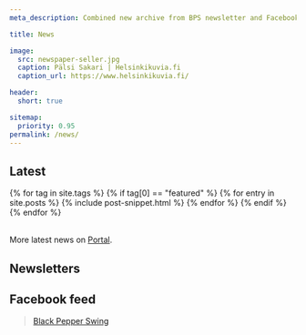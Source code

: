 ```yaml
---
meta_description: Combined new archive from BPS newsletter and Facebook feed.

title: News

image:
  src: newspaper-seller.jpg
  caption: Pälsi Sakari | Helsinkikuvia.fi
  caption_url: https://www.helsinkikuvia.fi/

header:
  short: true

sitemap:
  priority: 0.95
permalink: /news/
---
```


## Latest

{% for tag in site.tags %}
{% if tag[0] == "featured" %}
  {% for entry in site.posts %}
  {% include post-snippet.html %}
  {% endfor %}
{% endif %}
{% endfor %}

<br/>

<div class="text-center">
  More latest news on <a href="https://portal.blackpepperswing.com/home" target="_blank">Portal</a>.
</div>


## Newsletters

<style type="text/css">
<!--
.display_archive {font-size: 12px;}
.display_archive a {font-size: 13px;}
.campaign {line-height: 125%; margin: 12px 2px;}
//-->
</style>
<script language="javascript" src="//blackpepperswing.us16.list-manage.com/generate-js/?u=afde0a77ccfe7b464547ee2c6&fid=8065&show=10" type="text/javascript"></script>


## Facebook feed

<style type="text/css">
<!--
.fb-page {margin: 12px 2px;}
//-->
</style>
<div class="fb-page" data-href="https://www.facebook.com/blackpepperswing/" data-tabs="timeline,events,messages" data-width="500" data-height="560" data-small-header="true" data-adapt-container-width="true" data-hide-cover="false" data-show-facepile="false"><blockquote cite="https://www.facebook.com/blackpepperswing/" class="fb-xfbml-parse-ignore"><a href="https://www.facebook.com/blackpepperswing/">Black Pepper Swing</a></blockquote></div>
